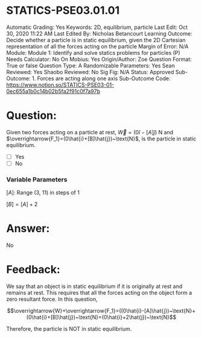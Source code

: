 # STATICS-PSE03.01.01

Automatic Grading: Yes
Keywords: 2D, equilibrium, particle
Last Edit: Oct 30, 2020 11:22 AM
Last Edited By: Nicholas Betancourt
Learning Outcome: Decide whether a particle is in static equilibrium, given the 2D Cartesian representation of all the forces acting on the particle
Margin of Error: N/A
Module: Module 1: Identify and solve statics problems for particles (P)
Needs Calculator: No
On Mobius: Yes
Origin/Author: Zoe
Question Format: True or false
Question Type: A
Randomizable Parameters: Yes
Sean Reviewed: Yes
Shaobo Reviewed: No
Sig Fig: N/A
Status: Approved
Sub-Outcome: 1. Forces are acting along one axis
Sub-Outcome Code: https://www.notion.so/STATICS-PSE03-01-0ec655a1b0c14b02b5fa2f91c0f7a97b

# Question:

Given two forces acting on a particle at rest, $\overrightarrow{W}=(0\hat{i}-[A]\hat{j})~\text{N}$ and $\overrightarrow{F_1}=(0\hat{i}+[B]\hat{j})~\text{N}$, is the particle in static equilibrium.

- [ ]  Yes
- [ ]  No

### Variable Parameters

$[A]:$ Range (3, 11) in steps of 1

$[B]=[A]+2$

# Answer:

No

# Feedback:

We say that an object is in static equilibrium if it is originally at rest and remains at rest. This requires that all the forces acting on the object form a zero resultant force. In this question, 

$$\overrightarrow{W}+\overrightarrow{F_1}=((0\hat{i}-[A]\hat{j})~\text{N}+(0\hat{i}+[B]\hat{j})~\text{N}=(0\hat{i}+2\hat{j})~\text{N}$$

Therefore, the particle is NOT in static equilibrium.